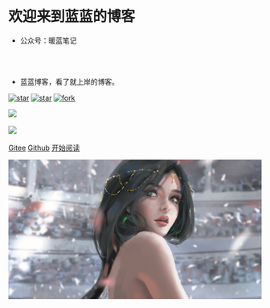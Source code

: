 <!-- _coverpage.md -->

# 欢迎来到蓝蓝的博客

- 公众号：暖蓝笔记

<img width="180px" style="border-radius: 50%" bor src="">

<br>

<span id="busuanzi_container_site_pv" style='display:none'>
    👀 本站总访问量：<span id="busuanzi_value_site_pv"></span> 次
</span>

<span id="busuanzi_container_site_uv" style='display:none'>
    | 🚴‍♂️ 本站总访客数：<span id="busuanzi_value_site_uv"></span> 人
</span>

<br>

- 蓝蓝博客，看了就上岸的博客。

[![star](https://gitee.com/lanlanBank/lanlan-interview/badge/star.svg?theme=dark)](https://gitee.com/lanlanBank/lanlan-interview)
[![star](https://github.com/MikeCreken/-lanlanInterview.git/badge/star.svg?theme=dark)](https://github.com/MikeCreken/-lanlanInterview.git)
[![fork](https://gitee.com/lanlanBank/lanlan-interview/badge/fork.svg?theme=dark)](https://gitee.com/lanlanBank/lanlan-interview)
<!-- () 后面是点击后的链接(自定义作者名) -->
[![](https://img.shields.io/badge/Author-蓝蓝-orange.svg)](https://gitee.com/lanlanBank/lanlan-interview)

<!-- () 后面是点击后的链接(自定义版本号) -->
[![](https://img.shields.io/badge/version-v1.0-brightgreen.svg)](https://gitee.com/lanlanBank/lanlan-interview)


[Gitee](<https://gitee.com/lanlanBank/lanlan-interview>)
[Github](<https://github.com/MikeCreken/-lanlanInterview.git>)
[开始阅读](README.md)

 
<!-- 背景图片 -->
![](img/img.jpg)
 
